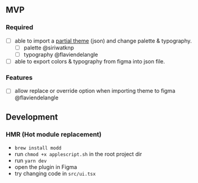 ## MVP

### Required

- [ ] able to import a [partial theme](https://mui.com/customization/default-theme/#main-content) (json) and change palette & typography.
  - [ ] palette @siriwatknp
  - [ ] typography @flaviendelangle
- [ ] able to export colors & typography from figma into json file.

### Features

- [ ] allow replace or override option when importing theme to figma @flaviendelangle

## Development

### HMR (Hot module replacement)

- `brew install modd`
- run `chmod +x applescript.sh` in the root project dir
- run `yarn dev`
- open the plugin in Figma
- try changing code in `src/ui.tsx`
